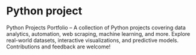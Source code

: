 # Python project
Python Projects Portfolio – A collection of Python projects covering data analytics, automation, web scraping, machine learning, and more. Explore real-world datasets, interactive visualizations, and predictive models. Contributions and feedback are welcome!
